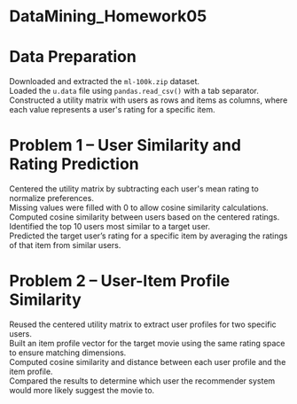 # DataMining_Homework05
# Data Preparation

Downloaded and extracted the `ml-100k.zip` dataset.  
Loaded the `u.data` file using `pandas.read_csv()` with a tab separator.  
Constructed a utility matrix with users as rows and items as columns, where each value represents a user's rating for a specific item.

# Problem 1 – User Similarity and Rating Prediction

Centered the utility matrix by subtracting each user's mean rating to normalize preferences.  
Missing values were filled with 0 to allow cosine similarity calculations.  
Computed cosine similarity between users based on the centered ratings.  
Identified the top 10 users most similar to a target user.  
Predicted the target user’s rating for a specific item by averaging the ratings of that item from similar users.

# Problem 2 – User-Item Profile Similarity

Reused the centered utility matrix to extract user profiles for two specific users.  
Built an item profile vector for the target movie using the same rating space to ensure matching dimensions.  
Computed cosine similarity and distance between each user profile and the item profile.  
Compared the results to determine which user the recommender system would more likely suggest the movie to.
